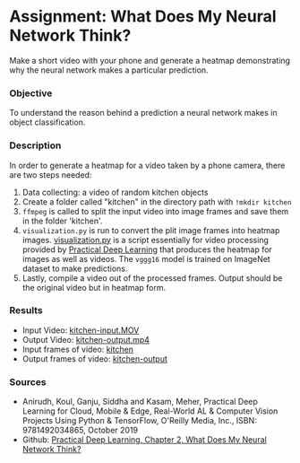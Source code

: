 # Assignment: What Does My Neural Network Think?
Make a short video with your phone and generate a heatmap demonstrating why the neural network makes a particular prediction. 

### Objective
To understand the reason behind a prediction a neural network makes in object classification.
### Description
In order to generate a heatmap for a video taken by a phone camera, there are two steps needed:
1. Data collecting: a video of random kitchen objects
2. Create a folder called "kitchen" in the directory path with ```!mkdir kitchen```
3. ```ffmpeg``` is called to split the input video into image frames and save them in the folder 'kitchen'.
4. ```visualization.py``` is run to convert the plit image frames into heatmap images. [visualization.py](https://github.com/practicaldl/Practical-Deep-Learning-Book/blob/master/code/chapter-2/visualization.py) is a script essentially for video processing provided by [Practical Deep Learning](https://github.com/PracticalDL/Practical-Deep-Learning-Book/tree/master/code/chapter-2#readme) that produces the heatmap for images as well as videos. The ```vggg16``` model is trained on ImageNet dataset to make predictions.
5. Lastly, compile a video out of the processed frames. Output should be the original video but in heatmap form.

### Results
- Input Video: [kitchen-input.MOV](https://github.com/van-anh-nguyen/Abgabe-2/blob/main/data/IMG_7576.MOV)
- Output Video: [kitchen-output.mp4](https://github.com/van-anh-nguyen/Abgabe-2/blob/main/data/kitchen-output.mp4)
- Input frames of video: [kitchen](https://github.com/van-anh-nguyen/Abgabe-2/tree/main/data/kitchen)
- Output frames of video: [kitchen-output](https://github.com/van-anh-nguyen/Abgabe-2/tree/main/data/kitchen-output)

### Sources
- Anirudh, Koul, Ganju, Siddha and Kasam, Meher, Practical Deep Learning for Cloud, Mobile & Edge, Real-World AL & Computer Vision Projects Using Python & TensorFlow, O'Reilly Media, Inc., ISBN: 9781492034865, October 2019
- Github: [Practical Deep Learning, Chapter 2, What Does My Neural Network Think?](https://github.com/practicaldl/Practical-Deep-Learning-Book/blob/master/code/chapter-2/2-what-does-my-neural-network-think.ipynb)
